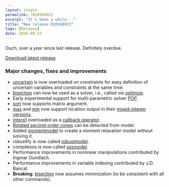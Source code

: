 ```yaml
---
layout: single
permalink: /R20160923
excerpt: "It's been a while..."
title: "New release R20160923"
tags: [Release]
date: 2016-09-23
---
```


Ouch, over a year since last release. Definitely overdue.

[Download latest release](/download)

### Major changes, fixes and improvements

* [uncertain](/command/uncertain) is now overloaded on constraints for easy definition of uncertain variables and constraints at the same time.
* [bisection](/command/bisection) can now be used as a solver, i.e., called via [optimize](/command/optimize).
* Early experimental support for multi-parametric solver [POP](/solver/pop).
* [sort](/command/sort) now supports matrix argument.
* [max](/command/max) and [min](/command/min) now support location output in their [mixed-integer versions](/tutorial/nonlinearoperatorsmixedinteger).
* [interp1](/command/interp1) overloaded as a [callback operator](/tutorial/nonlinearoperatorscallback).
* [Rotated second-order cones](/command/rcone) can be detected from model.
* Added [momentmodel](/command/momentmodel) to create a moment relaxation model without solving it. 
* robustify is now called [robustmodel](/command/robustmodel).
* compilesos is now called [sosmodel](/command/sosmodel). 
* Performance improvements in nonlinear manipulations contributed by Ingmar Gundlach.
* Performance improvements in variable indexing contributed by J.D. Bancal.
* **Breaking:** [bisection](/command/bisection) now assumes minimization (to be consistent with all other commands).

